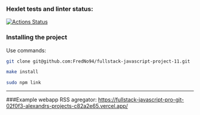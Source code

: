 ### Hexlet tests and linter status:
[![Actions Status](https://github.com/FredNo94/fullstack-javascript-project-11/actions/workflows/hexlet-check.yml/badge.svg)](https://github.com/FredNo94/fullstack-javascript-project-11/actions)

### Installing the project 
Use commands: <br>
```bash
git clone git@github.com:FredNo94/fullstack-javascript-project-11.git
```
```bash
make install
```
```bash
sudo npm link
```

---
###Example webapp RSS agregator:
https://fullstack-javascript-pro-git-02f0f3-alexandrs-projects-c82a2e65.vercel.app/